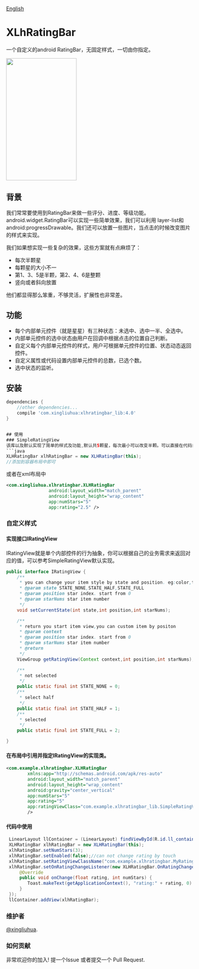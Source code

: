 [English](https://github.com/xingliuhua/XLHRatingBar/blob/master/README.md)
# XLhRatingBar

一个自定义的android RatingBar，无固定样式，一切由你指定。

<img src="https://github.com/xingliuhua/XLHRatingBar/blob/master/screenshot_1571735043111.jpg" height="330" width="190" >

## 背景
我们常常要使用到RatingBar来做一些评分、进度、等级功能。android.widget.RatingBar可以实现一些简单效果，我们可以利用
layer-list和android:progressDrawable。我们还可以放置一些图片，当点击的时候改变图片的样式来实现。

我们如果想实现一些复杂的效果，这些方案就有点麻烦了：
* 每次半颗星
* 每颗星的大小不一
* 第1、3、5是半颗，第2、4、6是整颗
* 竖向或者斜向放置

他们都显得那么笨重，不够灵活，扩展性也非常差。

## 功能

* 每个内部单元控件（就是星星）有三种状态：未选中、选中一半、全选中。
* 内部单元控件的选中状态由用户在回调中根据点击的位置自己判断。
* 自定义每个内部单元控件的样式，用户可根据单元控件的位置、状态动态返回控件。
* 自定义属性或代码设置内部单元控件的总数，已选个数。
* 选中状态的监听。

## 安装

```gradle
dependencies {
	//other dependencies...
	compile 'com.xingliuhua:xlhratingbar_lib:4.0'
}


## 使用
### SimpleRatingView
该库以及默认实现了简单的样式及功能,默认共5颗星，每次最小可以改变半颗。可以直接在代码或xml文件中使用。
```java
XLHRatingBar xlhRatingBar = new XLHRatingBar(this);
//添加到容器布局中即可
```
或者在xml布局中
```xml
<com.xingliuhua.xlhratingbar.XLHRatingBar
                android:layout_width="match_parent"
                android:layout_height="wrap_content"
                app:numStars="5"
                app:rating="2.5" />
```
### 自定义样式
#### 实现接口IRatingView
IRatingView就是单个内部控件的行为抽象，你可以根据自己的业务需求来返回对应的值，可以参考SimpleRatingView默认实现。
```java
public interface IRatingView {
    /**
     * you can change your item style by state and position. eg:color,text size.
     * @param state STATE_NONE,STATE_HALF,STATE_FULL
     * @param position star index. start from 0
     * @param starNums star item number
     */
    void setCurrentState(int state,int position,int starNums);

    /**
     * return you start item view,you can custom item by positon
     * @param context
     * @param position star index. start from 0
     * @param starNums star item number
     * @return
     */
    ViewGroup getRatingView(Context context,int position,int starNums);

    /**
     * not selected
     */
    public static final int STATE_NONE = 0;
    /**
     * select half
     */
    public static final int STATE_HALF = 1;
    /**
     * selected
     */
    public static final int STATE_FULL = 2;

}
```

#### 在布局中引用并指定IRatingView的实现类。

```xml
<com.example.xlhratingbar.XLHRatingBar
		xmlns:app="http://schemas.android.com/apk/res-auto"
        android:layout_width="match_parent"
        android:layout_height="wrap_content"
        android:gravity="center_vertical"
        app:numStars="5"
        app:rating="5"
        app:ratingViewClass="com.example.xlhratingbar_lib.SimpleRatingView"
        />
```


#### 代码中使用


```java
 LinearLayout llContainer = (LinearLayout) findViewById(R.id.ll_container);
 XLHRatingBar xlhRatingBar = new XLHRatingBar(this);
 xlhRatingBar.setNumStars(3);
 xlhRatingBar.setEnabled(false);//can not change rating by touch
 xlhRatingBar.setRatingViewClassName("com.example.xlhratingbar.MyRatingView4");
 xlhRatingBar.setOnRatingChangeListener(new XLHRatingBar.OnRatingChangeListener() {
     @Override
     public void onChange(float rating, int numStars) {
        Toast.makeText(getApplicationContext(), "rating:" + rating, 0).show();
     }
 });
 llContainer.addView(xlhRatingBar);
```

### 维护者

[@xingliuhua](https://github.com/xingliuhua).

### 如何贡献

非常欢迎你的加入! 提一个Issue 或者提交一个 Pull Request.
